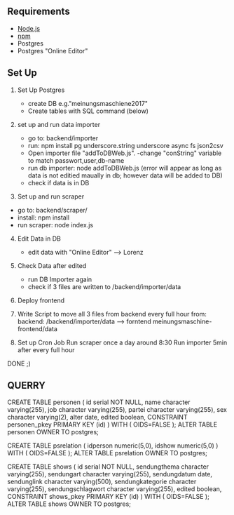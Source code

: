 ## Requirements
- [Node.js](http://nodejs.org/)
- [npm](https://github.com/npm/npm)
- Postgres
- Postgres "Online Editor"

## Set Up

1. Set Up Postgres
	- create DB e.g."meinungsmaschiene2017"
	- Create tables with SQL command (below)

2. set up and run data importer
	- go to: backend/importer
	- run: npm install pg underscore.string underscore async fs json2csv
	- Open importer file "addToDBWeb.js". 
		-change "conString" variable to match passwort,user,db-name
	- run db importer: node addToDBWeb.js
	(error will appear as long as data is not editied maually in db; however data will be added to DB)
	- check if data is in DB

3. Set up and run scraper
  - go to: backend/scraper/
  - install: npm install
  - run scraper: node index.js


4. Edit Data in DB
	- edit data with "Online Editor" --> Lorenz

5. Check Data after edited
	- run DB Importer again
	- check if 3 files are written to /backend/importer/data

6. Deploy frontend

7. Write Script to move all 3 files from backend every full hour from:
	backend: /backend/importer/data --> forntend meinungsmaschine-frontend/data

8. Set up Cron Job
	Run scraper once a day around 8:30
	Run importer 5min after every full hour 

DONE ;)



## QUERRY

CREATE TABLE personen
(
  id serial NOT NULL,
  name character varying(255),
  job character varying(255),
  partei character varying(255),
  sex character varying(2),
  alter date,
  edited boolean,
  CONSTRAINT personen_pkey PRIMARY KEY (id)
)
WITH (
  OIDS=FALSE
);
ALTER TABLE personen
  OWNER TO postgres;


CREATE TABLE psrelation
(
  idperson numeric(5,0),
  idshow numeric(5,0)
)
WITH (
  OIDS=FALSE
);
ALTER TABLE psrelation
  OWNER TO postgres;


CREATE TABLE shows
(
  id serial NOT NULL,
  sendungthema character varying(255),
  sendungart character varying(255),
  sendungdatum date,
  sendunglink character varying(500),
  sendungkategorie character varying(255),
  sendungschlagwort character varying(255),
  edited boolean,
  CONSTRAINT shows_pkey PRIMARY KEY (id)
)
WITH (
  OIDS=FALSE
);
ALTER TABLE shows
  OWNER TO postgres;